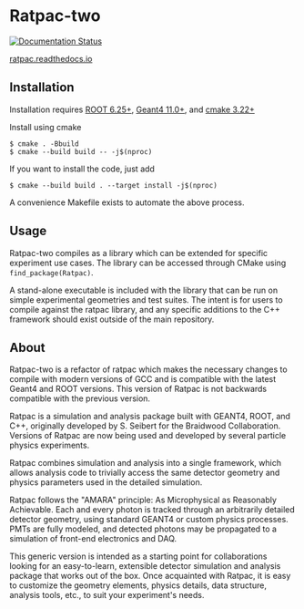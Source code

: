 # Ratpac-two
[![Documentation Status](https://readthedocs.org/projects/ratpac/badge/?version=latest)](https://ratpac.readthedocs.io/en/latest/?badge=latest)

[ratpac.readthedocs.io](ratpac.readthedocs.io)
## Installation
Installation requires [ROOT 6.25+](https://root.cern.ch), 
[Geant4 11.0+](https://geant4.web.cern.ch/), and [cmake 3.22+](https://cmake.org/)

Install using cmake

    $ cmake . -Bbuild
    $ cmake --build build -- -j$(nproc)

If you want to install the code, just add

    $ cmake --build build . --target install -j$(nproc)

A convenience Makefile exists to automate the above process.

## Usage
Ratpac-two compiles as a library which can be extended for specific experiment
use cases. The library can be accessed through CMake using
`find_package(Ratpac)`.

A stand-alone executable is included with the library that can be run on simple
experimental geometries and test suites. The intent is for users to compile
against the ratpac library, and any specific additions to the C++ framework
should exist outside of the main repository.

## About
Ratpac-two is a refactor of ratpac which makes the necessary changes to compile
with modern versions of GCC and is compatible with the latest Geant4 and ROOT
versions. This version of Ratpac is not backwards compatible with the previous
version.

Ratpac is a simulation and analysis package built with GEANT4, ROOT, and C++,
originally developed by S. Seibert for the Braidwood Collaboration. Versions of
Ratpac are now being used and developed by several particle physics
experiments.

Ratpac combines simulation and analysis into a single framework, which allows
analysis code to trivially access the same detector geometry and physics
parameters used in the detailed simulation.

Ratpac follows the "AMARA" principle: As Microphysical as Reasonably
Achievable. Each and every photon is tracked through an arbitrarily detailed
detector geometry, using standard GEANT4 or custom physics processes. PMTs are
fully modeled, and detected photons may be propagated to a simulation of
front-end electronics and DAQ.

This generic version is intended as a starting point for collaborations looking
for an easy-to-learn, extensible detector simulation and analysis package that
works out of the box. Once acquainted with Ratpac, it is easy to customize the
geometry elements, physics details, data structure, analysis tools, etc., to
suit your experiment's needs.

